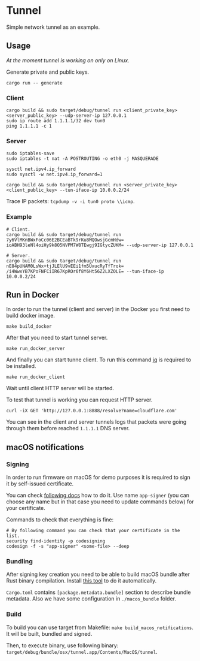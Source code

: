 # Tunnel

Simple network tunnel as an example.

## Usage

_At the moment tunnel is working on only on Linux._

Generate private and public keys.

```shell
cargo run -- generate
```

### Client

```shell
cargo build && sudo target/debug/tunnel run <client_private_key> <server_public_key> --udp-server-ip 127.0.0.1
sudo ip route add 1.1.1.1/32 dev tun0
ping 1.1.1.1 -c 1
```

### Server

```shell
sudo iptables-save
sudo iptables -t nat -A POSTROUTING -o eth0 -j MASQUERADE

sysctl net.ipv4.ip_forward
sudo sysctl -w net.ipv4.ip_forward=1

cargo build && sudo target/debug/tunnel run <server_private_key> <client_public_key> --tun-iface-ip 10.0.0.2/24
```

Trace IP packets: `tcpdump -v -i tun0 proto \\icmp`.

### Example

```shell
# Client.
cargo build && sudo target/debug/tunnel run 7y6VlMKnBWxFoCc06E2BCEaBTk9rKu8MQOwsjGcmHdw= ioABH93leNl4oiHy9k8O5NVPM7W8TEwgj9IGtycZUKM= --udp-server-ip 127.0.0.1

# Server.
cargo build && sudo target/debug/tunnel run nE84pUNAM0LsWx+tjJLElU9vEEi1fm5UxucRyTfTrok= /i4WwxYB7KPoFNFCiIR67KpROr6f8Y6Ht56Z2LXZOLE= --tun-iface-ip 10.0.0.2/24
```

## Run in Docker

In order to run the tunnel (client and server) in the Docker you first need to build docker image.

```shell
make build_docker
```

After that you need to start tunnel server.

```shell
make run_docker_server
```

And finally you can start tunne client. To run this command [jq](https://github.com/jqlang/jq) is required to be installed.

```shell
make run_docker_client
```

Wait until client HTTP server will be started.

To test that tunnel is working you can request HTTP server.

```shell
curl -iX GET 'http://127.0.0.1:8888/resolve?name=cloudflare.com'
```

You can see in the client and server tunnels logs that packets were going through them before reached `1.1.1.1` DNS server.

## macOS notifications

### Signing

In order to run firmware on macOS for demo purposes it is required to sign it by self-issued certificate.

You can check [following docs](https://support.apple.com/en-gb/guide/keychain-access/kyca8916/mac) how to do it. Use name `app-signer` (you can choose any name but in that case you need to update commands below) for your certificate.

Commands to check that everything is fine:

```shell
# By following command you can check that your certificate in the list.
security find-identity -p codesigning
codesign -f -s "app-signer" <some-file> --deep
```

### Bundling

After signing key creation you need to be able to build macOS bundle after Rust binary compilation. Install [this tool](https://github.com/burtonageo/cargo-bundle) to do it automatically.

`Cargo.toml` contains `[package.metadata.bundle]` section to describe bundle metadata. Also we have some configuration in `./macos_bundle` folder.

### Build

To build you can use target from Makefile: `make build_macos_notifications`. It will be built, bundled and signed.

Then, to execute binary, use following binary: `target/debug/bundle/osx/tunnel.app/Contents/MacOS/tunnel`.
